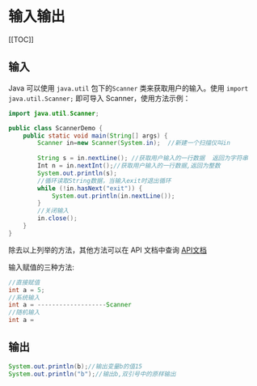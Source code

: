 # 输入输出
[[TOC]]

## 输入
Java 可以使用 `java.util` 包下的`Scanner` 类来获取用户的输入。使用 `import java.util.Scanner;` 即可导入 Scanner，使用方法示例：
```java
import java.util.Scanner;  

public class ScannerDemo {  
    public static void main(String[] args) {  
        Scanner in=new Scanner(System.in);  //新建一个扫描仪叫in
        
        String s = in.nextLine(); //获取用户输入的一行数据  返回为字符串   
        Int n = in.nextInt();//获取用户输入的一行数据,返回为整数
        System.out.println(s);  
        //循环读取String数据，当输入exit时退出循环  
        while (!in.hasNext("exit")) {  
            System.out.println(in.nextLine());  
        }  
        //关闭输入  
        in.close();  
    }  
}  
```
除去以上列举的方法，其他方法可以在 API 文档中查询
[API文档](https://docs.oracle.com/javase/8/docs/api/java/util/Scanner.html)

输入赋值的三种方法:

```java
//直接赋值
int a = 5;
//系统输入
int a = -------------------Scanner
//随机输入
int a = 
```



## 输出
```java
System.out.println(b);//输出变量b的值15
System.out.println("b");//输出b,双引号中的原样输出
```
